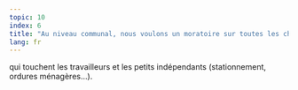 ```yaml
---
topic: 10
index: 6
title: "Au niveau communal, nous voulons un moratoire sur toutes les charges, taxes et impôts"
lang: fr
---
```

qui touchent les travailleurs et les petits indépendants (stationnement,
ordures ménagères…).
